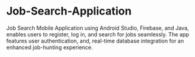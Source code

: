 # Job-Search-Application
Job Search Mobile Application using Android Studio, Firebase, and Java, enables users to register, log in, and search for jobs seamlessly. The app features user authentication, and, real-time database integration for an enhanced job-hunting experience.

